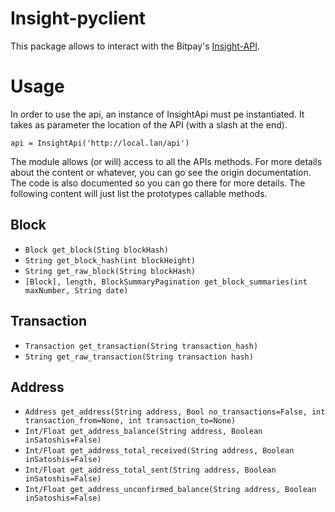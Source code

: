 # Insight-pyclient

This package allows to interact with the Bitpay's [Insight-API](https://github.com/bitpay/insight-api).

# Usage

In order to use the api, an instance of InsightApi must pe instantiated. It takes as parameter the location of the API
(with a slash at the end).

`api = InsightApi('http://local.lan/api')`

The module allows (or will) access to all the APIs methods. For more details about the content or whatever, you can go
see the origin documentation. The code is also documented so you can go there for more details. The following content
will just list the prototypes callable methods.

## Block

* `Block get_block(Sting blockHash)`
* `String get_block_hash(int blockHeight)`
* `String get_raw_block(String blockHash)`
* `[Block], length, BlockSummaryPagination get_block_summaries(int maxNumber, String date)`

## Transaction

* `Transaction get_transaction(String transaction_hash)`
* `String get_raw_transaction(String transaction hash)`

## Address

* `Address get_address(String address, Bool no_transactions=False, int transaction_from=None, int transaction_to=None)`
* `Int/Float get_address_balance(String address, Boolean inSatoshis=False)`
* `Int/Float get_address_total_received(String address, Boolean inSatoshis=False)`
* `Int/Float get_address_total_sent(String address, Boolean inSatoshis=False)`
* `Int/Float get_address_unconfirmed_balance(String address, Boolean inSatoshis=False)`
